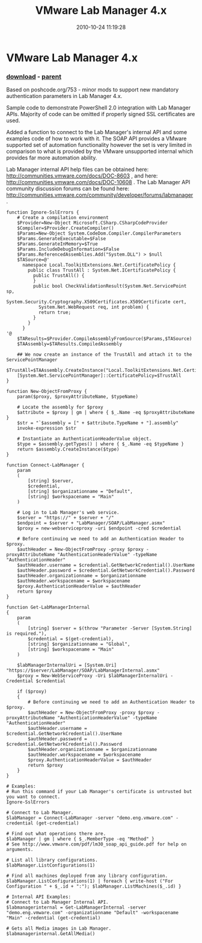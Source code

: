 ﻿---
pid:            2318
poster:         Andy Arismendi
title:          VMware Lab Manager 4.x
date:           2010-10-24 11:19:28
format:         posh
parent:         2263
parent:         2263

---

# VMware Lab Manager 4.x

### [download](2318.ps1) - [parent](2263.md)

Based on poshcode.org/753 - minor mods to support new mandatory authentication parameters in Lab Manager 4.x.

Sample code to demonstrate PowerShell 2.0 integration with Lab Manager APIs. Majority of code can be omitted if properly signed SSL certificates are used.

Added a function to connect to the Lab Manager's internal API and some examples code of how to work with it. The SOAP API provides a VMware supported set of automation functionality however the set is very limited in comparison to what is provided by the VMware unsupported internal which provides far more automation ability.

Lab Manager internal API help files can be obtained here: http://communities.vmware.com/docs/DOC-8603 , and here: http://communities.vmware.com/docs/DOC-10608 . The Lab Manager API community discussion forums can be found here: http://communities.vmware.com/community/developer/forums/labmanager .

```posh
function Ignore-SslErrors {
	# Create a compilation environment
	$Provider=New-Object Microsoft.CSharp.CSharpCodeProvider
	$Compiler=$Provider.CreateCompiler()
	$Params=New-Object System.CodeDom.Compiler.CompilerParameters
	$Params.GenerateExecutable=$False
	$Params.GenerateInMemory=$True
	$Params.IncludeDebugInformation=$False
	$Params.ReferencedAssemblies.Add("System.DLL") > $null
	$TASource=@'
	  namespace Local.ToolkitExtensions.Net.CertificatePolicy {
	    public class TrustAll : System.Net.ICertificatePolicy {
	      public TrustAll() { 
	      }
	      public bool CheckValidationResult(System.Net.ServicePoint sp,
	        System.Security.Cryptography.X509Certificates.X509Certificate cert, 
	        System.Net.WebRequest req, int problem) {
	        return true;
	      }
	    }
	  }
'@ 
	$TAResults=$Provider.CompileAssemblyFromSource($Params,$TASource)
	$TAAssembly=$TAResults.CompiledAssembly

	## We now create an instance of the TrustAll and attach it to the ServicePointManager
	$TrustAll=$TAAssembly.CreateInstance("Local.ToolkitExtensions.Net.CertificatePolicy.TrustAll")
	[System.Net.ServicePointManager]::CertificatePolicy=$TrustAll
}

function New-ObjectFromProxy {
	param($proxy, $proxyAttributeName, $typeName)

	# Locate the assembly for $proxy
	$attribute = $proxy | gm | where { $_.Name -eq $proxyAttributeName }
	$str = "`$assembly = [" + $attribute.TypeName + "].assembly"
	invoke-expression $str

	# Instantiate an AuthenticationHeaderValue object.
	$type = $assembly.getTypes() | where { $_.Name -eq $typeName }
	return $assembly.CreateInstance($type)
}

function Connect-LabManager {
	param
    (
        [string] $server, 
        $credential,
        [string] $organizationname = "Default",
        [string] $workspacename = "Main"
    )
        
	# Log in to Lab Manager's web service.
	$server = "https://" + $server + "/"
	$endpoint = $server + "LabManager/SOAP/LabManager.asmx"
	$proxy = new-webserviceproxy -uri $endpoint -cred $credential

	# Before continuing we need to add an Authentication Header to $proxy.
	$authHeader = New-ObjectFromProxy -proxy $proxy -proxyAttributeName "AuthenticationHeaderValue" -typeName "AuthenticationHeader"
	$authHeader.username = $credential.GetNetworkCredential().UserName
	$authHeader.password = $credential.GetNetworkCredential().Password
    $authHeader.organizationname = $organizationname
    $authHeader.workspacename = $workspacename
	$proxy.AuthenticationHeaderValue = $authHeader
	return $proxy
}

function Get-LabManagerInternal
{
	param
	(
		[string] $server = $(throw "Parameter -Server [System.String] is required."),
		$credential = $(get-credential),
		[string] $organizationname = "Global",
		[string] $workspacename = "Main"
	)
	
	$labManagerInternalUri = [System.Uri] "https://$server/LabManager/SOAP/LabManagerInternal.asmx"
	$proxy = New-WebServiceProxy -Uri $labManagerInternalUri -Credential $credential
	
	if ($proxy)
	{
		# Before continuing we need to add an Authentication Header to $proxy.
		$authHeader = New-ObjectFromProxy -proxy $proxy -proxyAttributeName "AuthenticationHeaderValue" -typeName "AuthenticationHeader"
		$authHeader.username = $credential.GetNetworkCredential().UserName
		$authHeader.password = $credential.GetNetworkCredential().Password
		$authHeader.organizationname = $organizationname
		$authHeader.workspacename = $workspacename
		$proxy.AuthenticationHeaderValue = $authHeader
		return $proxy
	}
}

# Examples:
# Run this command if your Lab Manager's certificate is untrusted but you want to connect.
Ignore-SslErrors

# Connect to Lab Manager.
$labManager = Connect-LabManager -server "demo.eng.vmware.com" -credential (get-credential)

# Find out what operations there are.
$labManager | gm | where { $_.MemberType -eq "Method" }
# See http://www.vmware.com/pdf/lm30_soap_api_guide.pdf for help on arguments.

# List all library configurations.
$labManager.ListConfigurations(1)

# Find all machines deployed from any library configuration.
$labManager.ListConfigurations(1) | foreach { write-host ("For Configuration " + $_.id + ":"); $labManager.ListMachines($_.id) }

# Internal API Examples:
# Connect to Lab Manager Internal API.
$labmanagerinternal = Get-LabManagerInternal -server "demo.eng.vmware.com" -organizationname "Default" -workspacename "Main" -credential (get-credential)
	
# Gets all Media images in Lab Manager.
$labmanagerinternal.GetAllMedia()
```
